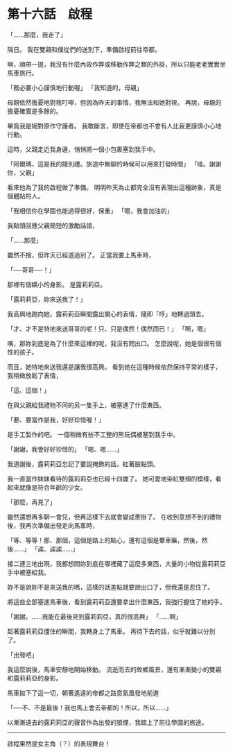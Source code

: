 # 第十六話　啟程

「……那麼，我走了」

隔日。
我在雙親和僕從們的送別下，準備啟程前往帝都。

啊，順帶一提，我沒有什麼內政作弊或移動作弊之類的外掛，所以只能老老實實坐馬車旅行。

「務必要小心謹慎地行動喔」
「我知道的，母親」

母親依然擔憂地對我叮嚀，但因為昨天的事情，我無法和她對視。
再說，母親的擔憂確實是多餘的。

畢竟我是絕對原作守護者。
我敢斷言，即使在帝都也不會有人比我更謹慎小心地行動。

這時，父親走近我身邊，悄悄將一個小包裹塞到我手中。

「阿爾瑪，這是我的餞別禮。旅途中無聊的時候可以用來打發時間」
「哇。謝謝你，父親」

看來他為了我的啟程做了準備。
明明昨天為止都完全沒有表現出這種跡象，真是個體貼的人。

「我相信你在學園也能過得很好，保重」
「嗯，我會加油的」

我點頭回應父親簡短的激勵話語，

「……那麼」

雖然不捨，但昨天已經道過別了。
正當我要上馬車時，

「──哥哥──！」

那裡有個嬌小的身影。
是露莉莉亞。

「露莉莉亞，妳來送我了！」

我高興地跑向她，露莉莉亞瞬間露出開心的表情，隨即「哼」地轉過頭去。

「才、才不是特地來送哥哥的呢！只、只是偶然！偶然而已！」
「啊，嗯」

咦，那妳到底是為了什麼來這裡的呢，我沒有問出口。
怎麼說呢，她是個很有個性的孩子。

而且，她特地來送我還是讓我很高興。
看到她在這種時候依然保持平常的樣子，我稍微放鬆了表情，

「這、這個！」

在與父親給我禮物不同的另一隻手上，被塞進了什麼東西。

「要、要當作是我，好好珍惜喔！」

是手工製作的吧。
一個稍微有些不工整的熊玩偶被塞到我手中。

「謝謝，我會好好珍惜的」
「嗯、嗯……」

我道謝後，露莉莉亞忘記了要說掩飾的話，紅著臉點頭。

我一直當作妹妹看待的露莉莉亞也已經十四歲了。
她可愛地染紅雙頰的模樣，看起來就像是符合年齡的少女。

「那麼，再見了」

雖然還想再多聊一會兒，但再這樣下去就會變成牽掛了。
在收到意想不到的禮物後，我再次準備出發走向馬車時，

「等、等等！那、那個，這個是路上的點心，還有這個是暈車藥，然後，然後……」
「誒、誒誒……」

接二連三地出現，我都想問妳到底在哪裡藏了這麼多東西，大量的小物從露莉莉亞手中被塞給我。

妳不是說妳不是來送我的嗎，這樣的話差點就要說出口了，但我還是忍住了。

將這些全部塞進馬車後，看到露莉莉亞還要拿出什麼東西，我強行握住了她的手。

「謝謝。……我能在最後見到露莉莉亞，真的很高興」
「……啊」

趁著露莉莉亞僵住的瞬間，我轉身上了馬車。
再待下去的話，似乎就難以分別了。

「出發吧」

我這麼說後，馬車安靜地開始移動。
流逝而去的故鄉風景，還有漸漸變小的雙親和露莉莉亞的身影。

馬車拋下了這一切，朝著遙遠的帝都之路意氣風發地前進

「──不、不是最後！我也馬上會去帝都的！所以，所以……」

以漸漸遠去的露莉莉亞的聲音作為出發的狼煙，我踏上了前往學園的旅途。

---

啟程果然是女主角（？）的表現舞台！